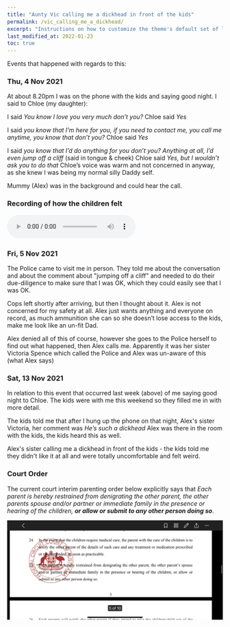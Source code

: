 ```yaml
---
title: "Aunty Vic calling me a dickhead in front of the kids"
permalink: /vic_calling_me_a_dickhead/
excerpt: "Instructions on how to customize the theme's default set of layouts, includes, and stylesheets when using the Ruby Gem version."
last_modified_at: 2022-01-23
toc: true
---
```

Events that happened with regards to this:

### Thu, 4 Nov 2021

At about 8.20pm I was on the phone with the kids and saying good night. I said to Chloe (my daughter):

I said *You know I love you very much don’t you?* Chloe said *Yes* 
	 
I said *you know that I’m here for you, if you need to contact me, you call me anytime, you know that don’t you?* Chloe said *Yes*
	 
I said *you know that I’d do anything for you don’t you? Anything at all, I’d even jump off a cliff* (said in tongue & cheek) Chloe said *Yes, but I wouldn’t ask you to do that* Chloe’s voice was warm and not concerned in anyway, as she knew I was being my normal silly Daddy self. 
 
Mummy (Alex) was in the background and could hear the call.

### Recording of how the children felt

<audio src="../audio/Aunty_Vic_calling_me_a_dickhead.mp3" type="audio/mpeg" controls>
  I'm sorry. You're browser doesn't support HTML5 <code>audio</code>.
</audio>

### Fri, 5 Nov 2021

The Police came to visit me in person. They told me about the conversation and about the comment about "jumping off a cliff" and needed to do their due-diligence to make sure that I was OK, which they could easily see that I was OK. 

Cops left shortly after arriving, but then I thought about it. Alex is not concerned for my safety at all. Alex just wants anything and everyone on record, as much ammunition she can so she doesn’t lose access to the kids, make me look like an un-fit Dad. 
 
Alex denied all of this of course, however she goes to the Police herself to find out what happened, then Alex calls me. Apparently it was her sister Victoria Spence which called the Police and Alex was un-aware of this (what Alex says)

### Sat, 13 Nov 2021

In relation to this event that occurred last week (above) of me saying good night to Chloe. The kids were with me this weekend so they filled me in with more detail. 
 
The kids told me that after I hung up the phone on that night, Alex's sister Victoria, her comment was *He’s such a dickhead* Alex was there in the room with the kids, the kids heard this as well. 
 
Alex's sister calling me a dickhead in front of the kids - the kids told me they didn't like it at all and were totally uncomfortable and felt weird. 

### Court Order
The current court interim parenting order below explicitly says that *Each parent is hereby restrained from denigrating the other parent, the other parents spouse and/or partner or immediate family in the presence or hearing of the children, **or allow or submit to any other person doing so***.

![Interim parenting order, section 25](../blobs/courtorders/section_25.png)